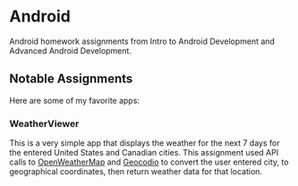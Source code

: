 # Android
Android homework assignments from Intro to Android Development and Advanced Android Development.

## Notable Assignments
Here are some of my favorite apps:

### WeatherViewer
This is a very simple app that displays the weather for the next 7 days for the entered United States and Canadian cities. This assignment used API calls to [OpenWeatherMap](https://openweathermap.com) and [Geocodio](https://www.geocod.io/) to convert the user entered city, to geographical coordinates, then return weather data for that location.
